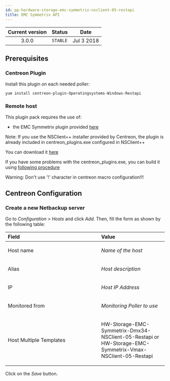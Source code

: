 ```yaml
---
id: pp-hardware-storage-emc-symmetrix-nsclient-05-restapi
title: EMC Symmetrix API
---
```


| Current version | Status | Date |
| :-: | :-: | :-: |
| 3.0.0 | `STABLE` | Jul  3 2018 |

## Prerequisites
### Centreon Plugin
Install this plugin on each needed poller:

    yum install centreon-plugin-Operatingsystems-Windows-Restapi

### Remote host
This plugin pack requires the use of: 
* the EMC Symmetrix plugin provided [here](https://github.com/centreon/centreon-plugins)

Note: If you use the NSClient++ installer provided by Centreon, the
plugin is already included in centreon\_plugins.exe configured in
NSClient++

You can download it [here](https://download.centreon.com/?action=product&product=agent-nsclient&version=0.51&secKey=59d646114079212e03ec09454456a938)

If you have some problems with the centreon\_plugins.exe, you can build it using [following procedure](https://documentation.centreon.com/docs/centreon-nsclient/en/latest/windows_agent.html#build-your-own-executable)

Warning: Don't use '!' character in centreon macro configuration!!!

## Centreon Configuration
### Create a new Netbackup server
Go to *Configuration &gt; Hosts* and click *Add*. Then, fill the form as
shown by the following table:

<table>
<colgroup>
<col width="58%" />
<col width="41%" />
</colgroup>
<thead>
<tr class="header">
<th align="left">Field</th>
<th align="left">Value</th>
</tr>
</thead>
<tbody>
<tr class="odd">
<td align="left"><p>Host name</p></td>
<td align="left"><p><em>Name of the host</em></p></td>
</tr>
<tr class="even">
<td align="left"><p>Alias</p></td>
<td align="left"><p><em>Host description</em></p></td>
</tr>
<tr class="odd">
<td align="left"><p>IP</p></td>
<td align="left"><p><em>Host IP Address</em></p></td>
</tr>
<tr class="even">
<td align="left"><p>Monitored from</p></td>
<td align="left"><p><em>Monitoring Poller to use</em></p></td>
</tr>
<tr class="odd">
<td align="left"><p>Host Multiple Templates</p></td>
<td align="left"><p>HW-Storage-EMC-Symmetrix-Dmx34-NSClient-05-Restapi or HW-Storage-EMC-Symmetrix-Vmax-NSClient-05-Restapi</p></td>
</tr>
</tbody>
</table>

Click on the *Save* button.

